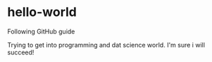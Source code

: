 # hello-world
Following GitHub guide

Trying to get into programming and dat science world. I'm sure i will succeed!
